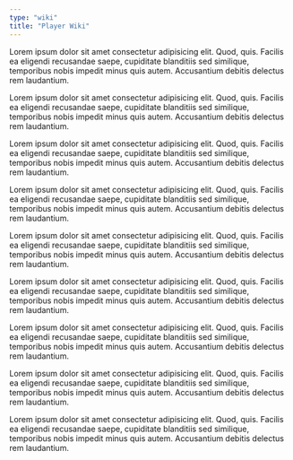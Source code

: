 ```yaml
---
type: "wiki"
title: "Player Wiki"
---
```


Lorem ipsum dolor sit amet consectetur adipisicing elit. Quod, quis. Facilis ea eligendi recusandae saepe, cupiditate blanditiis sed similique, temporibus nobis impedit minus quis autem. Accusantium debitis delectus rem laudantium.  
  
Lorem ipsum dolor sit amet consectetur adipisicing elit. Quod, quis. Facilis ea eligendi recusandae saepe, cupiditate blanditiis sed similique, temporibus nobis impedit minus quis autem. Accusantium debitis delectus rem laudantium.  
  
Lorem ipsum dolor sit amet consectetur adipisicing elit. Quod, quis. Facilis ea eligendi recusandae saepe, cupiditate blanditiis sed similique, temporibus nobis impedit minus quis autem. Accusantium debitis delectus rem laudantium.  
  
Lorem ipsum dolor sit amet consectetur adipisicing elit. Quod, quis. Facilis ea eligendi recusandae saepe, cupiditate blanditiis sed similique, temporibus nobis impedit minus quis autem. Accusantium debitis delectus rem laudantium.  
  
Lorem ipsum dolor sit amet consectetur adipisicing elit. Quod, quis. Facilis ea eligendi recusandae saepe, cupiditate blanditiis sed similique, temporibus nobis impedit minus quis autem. Accusantium debitis delectus rem laudantium.  
  
Lorem ipsum dolor sit amet consectetur adipisicing elit. Quod, quis. Facilis ea eligendi recusandae saepe, cupiditate blanditiis sed similique, temporibus nobis impedit minus quis autem. Accusantium debitis delectus rem laudantium.  
  
Lorem ipsum dolor sit amet consectetur adipisicing elit. Quod, quis. Facilis ea eligendi recusandae saepe, cupiditate blanditiis sed similique, temporibus nobis impedit minus quis autem. Accusantium debitis delectus rem laudantium.  
  
Lorem ipsum dolor sit amet consectetur adipisicing elit. Quod, quis. Facilis ea eligendi recusandae saepe, cupiditate blanditiis sed similique, temporibus nobis impedit minus quis autem. Accusantium debitis delectus rem laudantium.  
  
Lorem ipsum dolor sit amet consectetur adipisicing elit. Quod, quis. Facilis ea eligendi recusandae saepe, cupiditate blanditiis sed similique, temporibus nobis impedit minus quis autem. Accusantium debitis delectus rem laudantium.  
  
